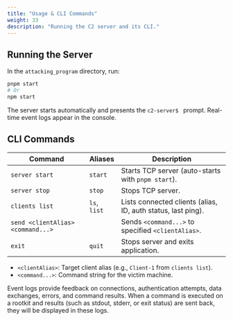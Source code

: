 ```yaml
---
title: "Usage & CLI Commands"
weight: 33
description: "Running the C2 server and its CLI."
---
```


## Running the Server

In the `attacking_program` directory, run:

```bash
pnpm start
# Or
npm start
```

The server starts automatically and presents the `c2-server$ ` prompt. Real-time event logs appear in the console.

## CLI Commands

| Command                             | Aliases        | Description                                                                        |
|-------------------------------------|----------------|------------------------------------------------------------------------------------|
| `server start`                      | `start`        | Starts TCP server (auto-starts with `pnpm start`).                                 |
| `server stop`                       | `stop`         | Stops TCP server.                                                                  |
| `clients list`                      | `ls`, `list`   | Lists connected clients (alias, ID, auth status, last ping).                       |
| `send <clientAlias> <command...>`   |                | Sends `<command...>` to specified `<clientAlias>`.                                 |
| `exit`                              | `quit`         | Stops server and exits application.                                                |

* `<clientAlias>`: Target client alias (e.g., `Client-1` from `clients list`).
* `<command...>`: Command string for the victim machine.

Event logs provide feedback on connections, authentication attempts, data exchanges, errors, and command results. When a command is executed on a rootkit and results (such as stdout, stderr, or exit status) are sent back, they will be displayed in these logs. 
